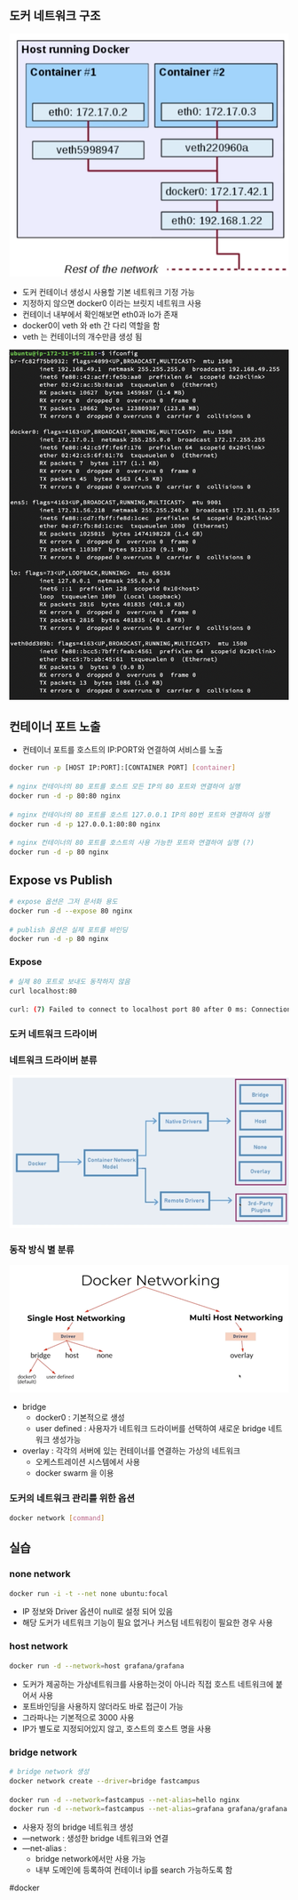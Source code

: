 ## 도커 네트워크 구조

![Untitled](img/networks/networks-archi.png)

- 도커 컨테이너 생성시 사용할 기본 네트워크 기정 가능
- 지정하지 않으면 docker0 이라는 브릿지 네트워크 사용
- 컨테이너 내부에서 확인해보면 eth0과 lo가 존재
- docker0이 veth 와 eth 간 다리 역할을 함
- veth 는 컨테이너의 개수만큼 생성 됨

![Untitled](img/networks/networks-command.png)

## 컨테이너 포트 노출

- 컨테이너 포트를 호스트의 IP:PORT와 연결하여 서비스를 노출

```bash
docker run -p [HOST IP:PORT]:[CONTAINER PORT] [container]

# nginx 컨테이너의 80 포트를 호스트 모든 IP의 80 포트와 연결하여 실행
docker run -d -p 80:80 nginx

# nginx 컨테이너의 80 포트를 호스트 127.0.0.1 IP의 80번 포트와 연결하여 실행
docker run -d -p 127.0.0.1:80:80 nginx

# nginx 컨테이너의 80 포트를 호스트의 사용 가능한 포트와 연결하여 실행 (?)
docker run -d -p 80 nginx
```

## Expose vs Publish

```bash
# expose 옵션은 그저 문서화 용도
docker run -d --expose 80 nginx

# publish 옵션은 실제 포트를 바인딩
docker run -d -p 80 nginx
```

### Expose

```bash
# 실제 80 포트로 보내도 동작하지 않음
curl localhost:80

curl: (7) Failed to connect to localhost port 80 after 0 ms: Connection refused
```

### 도커 네트워크 드라이버

### 네트워크 드라이버 분류

![Untitled](img/networks/networks-driver.png)

### 동작 방식 별 분류

![Untitled](img/networks/networks-active.png)

- bridge
    - docker0 : 기본적으로 생성
    - user defined : 사용자가 네트워크 드라이버를 선택하여 새로운 bridge 네트워크 생성가능
- overlay : 각각의 서버에 있는 컨테이너를 연결하는 가상의 네트워크
    - 오케스트레이션 시스템에서 사용
    - docker swarm 을 이용

### 도커의 네트워크 관리를 위한 옵션

```bash
docker network [command]
```

## 실습

### none network

```bash
docker run -i -t --net none ubuntu:focal
```

- IP 정보와 Driver 옵션이 null로 설정 되어 있음
- 해당 도커가 네트워크 기능이 필요 없거나 커스텀 네트워킹이 필요한 경우 사용

### host network

```bash
docker run -d --network=host grafana/grafana
```

- 도커가 제공하는 가상네트워크를 사용하는것이 아니라 직접 호스트 네트워크에 붙어서 사용
- 포트바인딩을 사용하지 않더라도 바로 접근이 가능
- 그라파나는 기본적으로 3000 사용
- IP가 별도로 지정되어있지 않고, 호스트의 호스트 명을 사용

### bridge network

```bash
# bridge network 생성
docker network create --driver=bridge fastcampus

docker run -d --network=fastcampus --net-alias=hello nginx
docker run -d --network=fastcampus --net-alias=grafana grafana/grafana
```

- 사용자 정의 bridge 네트워크 생성
- —network : 생성한 bridge 네트워크와 연결
- —net-alias :
    - bridge network에서만 사용 가능
    - 내부 도메인에 등록하여 컨테이너 ip를 search 가능하도록 함

#docker 